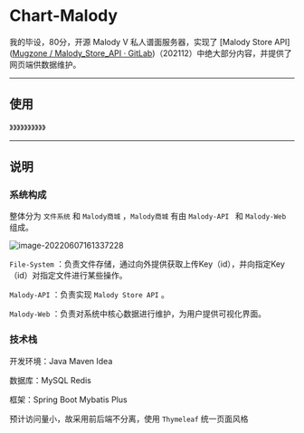 # Chart-Malody

我的毕设，80分，开源 Malody V 私人谱面服务器，实现了 [Malody Store API]([Mugzone / Malody_Store_API · GitLab](https://gitlab.com/mugzone_team/malody_store_api))（202112）中绝大部分内容，并提供了网页端供数据维护。

---

## 使用

》》》》》》》》》》

---

## 说明

### 系统构成

整体分为 `文件系统` 和 `Malody商城` ，`Malody商城` 有由 `Malody-API ` 和 `Malody-Web` 组成。

![image-20220607161337228](D:\Document\Java\mygit\chart-malody\imgs\image-20220607161337228.png)

`File-System` ：负责文件存储，通过向外提供获取上传Key（id），并向指定Key（id）对指定文件进行某些操作。



`Malody-API`   ：负责实现 `Malody Store API` 。

`Malody-Web`   ：负责对系统中核心数据进行维护，为用户提供可视化界面。

### 技术栈

开发环境：Java   Maven   Idea

数据库：MySQL   Redis

框架：Spring Boot   Mybatis Plus

预计访问量小，故采用前后端不分离，使用 `Thymeleaf` 统一页面风格


